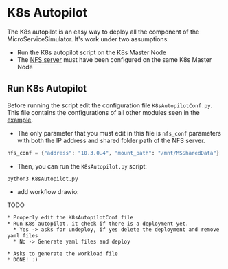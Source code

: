# K8s Autopilot
The K8s autopilot is an easy way to deploy all the component of the MicroServiceSimulator. It's work under two assumptions:
* Run the K8s autopilot script on the K8s Master Node
* The [NFS server](/Docs/NFSConfig.md) must have been configured on the same K8s Master Node

## Run K8s Autopilot
Before running the script edit the configuration file `K8sAutopilotConf.py`. This file contains the configurations of all other modules seen in the [example](/Docs/Example.md).  

* The only parameter that you must edit in this file is `nfs_conf` parameters with both the IP address and shared folder path of the NFS server.

```python
nfs_conf = {"address": "10.3.0.4", "mount_path": "/mnt/MSSharedData"}
```
* Then, you can run the `K8sAutopilot.py` script:

```shell
python3 K8sAutopilot.py
```

* add workflow drawio:
 
TODO

    * Properly edit the K8sAutopilotConf file
    * Run K8s autopilot, it check if there is a deployment yet. 
      * Yes -> asks for undeploy, if yes delete the deployment and remove yaml files
      * No -> Generate yaml files and deploy
        
    * Asks to generate the workload file
    * DONE! :)
